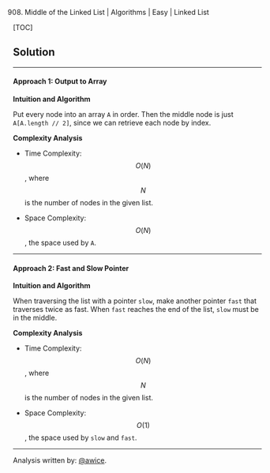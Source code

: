 908. Middle of the Linked List | Algorithms | Easy | Linked List

[TOC]

## Solution
---
#### Approach 1: Output to Array

**Intuition and Algorithm**

Put every node into an array `A` in order.  Then the middle node is just `A[A.length // 2]`, since we can retrieve each node by index.



**Complexity Analysis**

* Time Complexity:  $$O(N)$$, where $$N$$ is the number of nodes in the given list.

* Space Complexity:  $$O(N)$$, the space used by `A`.




---
#### Approach 2: Fast and Slow Pointer

**Intuition and Algorithm**

When traversing the list with a pointer `slow`, make another pointer `fast` that traverses twice as fast.  When `fast` reaches the end of the list, `slow` must be in the middle.



**Complexity Analysis**

* Time Complexity:  $$O(N)$$, where $$N$$ is the number of nodes in the given list.

* Space Complexity:  $$O(1)$$, the space used by `slow` and `fast`.




---


Analysis written by: [@awice](https://leetcode.com/awice).
